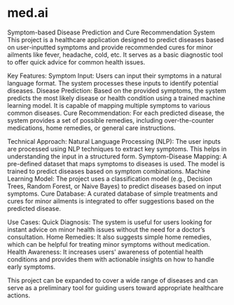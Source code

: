 # med.ai
Symptom-based Disease Prediction and Cure Recommendation System
This project is a healthcare application designed to predict diseases based on user-inputted symptoms and provide recommended cures for minor ailments like fever, headache, cold, etc. It serves as a basic diagnostic tool to offer quick advice for common health issues.

Key Features:
Symptom Input: Users can input their symptoms in a natural language format. The system processes these inputs to identify potential diseases.
Disease Prediction: Based on the provided symptoms, the system predicts the most likely disease or health condition using a trained machine learning model. It is capable of mapping multiple symptoms to various common diseases.
Cure Recommendation: For each predicted disease, the system provides a set of possible remedies, including over-the-counter medications, home remedies, or general care instructions.

Technical Approach:
Natural Language Processing (NLP): The user inputs are processed using NLP techniques to extract key symptoms. This helps in understanding the input in a structured form.
Symptom-Disease Mapping: A pre-defined dataset that maps symptoms to diseases is used. The model is trained to predict diseases based on symptom combinations.
Machine Learning Model: The project uses a classification model (e.g., Decision Trees, Random Forest, or Naive Bayes) to predict diseases based on input symptoms.
Cure Database: A curated database of simple treatments and cures for minor ailments is integrated to offer suggestions based on the predicted disease.

Use Cases:
Quick Diagnosis: The system is useful for users looking for instant advice on minor health issues without the need for a doctor’s consultation.
Home Remedies: It also suggests simple home remedies, which can be helpful for treating minor symptoms without medication.
Health Awareness: It increases users' awareness of potential health conditions and provides them with actionable insights on how to handle early symptoms.

This project can be expanded to cover a wide range of diseases and can serve as a preliminary tool for guiding users toward appropriate healthcare actions.
